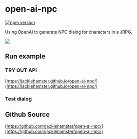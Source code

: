 # open-ai-npc

[![npm version](https://badge.fury.io/js/open-ai-npc.svg)](https://www.npmjs.com/package/open-ai-npc)

Using OpenAI to generate NPC dialog for characters in a JRPG.

![](https://jacklehamster.github.io/open-ai-npc/icon.png)

## Run example

### TRY OUT API

[https://jacklehamster.github.io/open-ai-npc/](https://jacklehamster.github.io/open-ai-npc/)

### Test dialog

## Github Source

[https://github.com/jacklehamster/open-ai-npc/](https://github.com/jacklehamster/open-ai-npc/)
